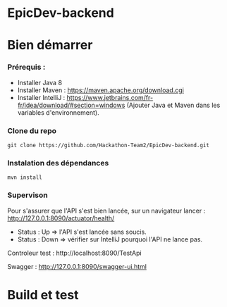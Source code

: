 # EpicDev-backend
# Bien démarrer

### Prérequis :
- Installer Java 8 
- Installer Maven : https://maven.apache.org/download.cgi
- Installer IntelliJ : https://www.jetbrains.com/fr-fr/idea/download/#section=windows
  (Ajouter Java et Maven dans les variables d'environnement).

### Clone du repo
~~~~
git clone https://github.com/Hackathon-Team2/EpicDev-backend.git
~~~~

### Instalation des dépendances
~~~~
mvn install
~~~~

### Supervison
Pour s'assurer que l'API s'est bien lancée, sur un navigateur lancer : http://127.0.0.1:8090/actuator/health/
- Status : Up => l'API s'est lancée sans soucis.
- Status : Down => vérifier sur IntelliJ pourquoi l'API ne lance pas.

Controleur test : http://localhost:8090/TestApi

Swagger : http://127.0.0.1:8090/swagger-ui.html

# Build et test
